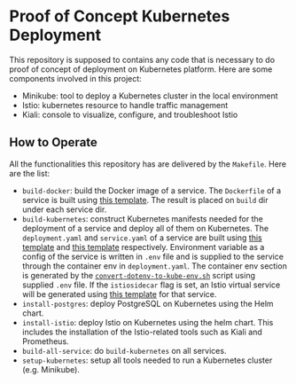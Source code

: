 # Proof of Concept Kubernetes Deployment
This repository is supposed to contains any code that is necessary to do proof of concept of deployment on Kubernetes platform.
Here are some components involved in this project:
- Minikube: tool to deploy a Kubernetes cluster in the local environment
- Istio: kubernetes resource to handle traffic management
- Kiali: console to visualize, configure, and troubleshoot Istio

## How to Operate
All the functionalities this repository has are delivered by the `Makefile`.
Here are the list:
- `build-docker`: build the Docker image of a service.
    The `Dockerfile` of a service is built using [this template](service/Dockerfile).
    The result is placed on `build` dir under each service dir.
- `build-kubernetes`: construct Kubernetes manifests needed for the deployment of a service and deploy all of them on Kubernetes.
    The `deployment.yaml` and `service.yaml` of a service are built using [this template](k8s/deployment.yaml) and [this template](k8s/service.yaml) respectively.
    Environment variable as a config of the service is written in `.env` file and is supplied to the service through the container env in `deployment.yaml`.
    The container env section is generated by the [`convert-dotenv-to-kube-env.sh`](script/convert-dotenv-to-kube-env.sh) script using supplied `.env` file.
    If the `istiosidecar` flag is set, an Istio virtual service will be generated using [this template](k8s/istio.yaml) for that service.
- `install-postgres`: deploy PostgreSQL on Kubernetes using the Helm chart.
- `install-istio`: deploy Istio on Kubernetes using the helm chart.
    This includes the installation of the Istio-related tools such as Kiali and Prometheus.
- `build-all-service`: do `build-kubernetes` on all services.
- `setup-kubernetes`: setup all tools needed to run a Kubernetes cluster (e.g. Minikube).
